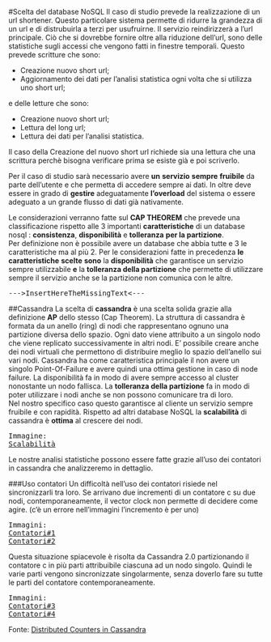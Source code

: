 #Scelta del database NoSQL
Il caso di studio prevede la realizzazione di un url shortener. Questo particolare sistema permette di ridurre la grandezza di un url e di distrubuirla a terzi per usufruirne. Il servizio reindirizzerà a l’url principale. Ciò che si dovrebbe fornire oltre alla riduzione dell’url, sono delle statistiche sugli accessi che vengono fatti in finestre temporali.
Questo prevede scritture che sono:


- Creazione nuovo short url;
- Aggiornamento dei dati per l’analisi statistica ogni volta che si utilizza uno short url;

e delle letture che sono:


- Creazione nuovo short url;
- Lettura del long url;
- Lettura dei dati per l’analisi statistica.

Il caso della Creazione del nuovo short url richiede sia una lettura che una scrittura perchè bisogna verificare prima se esiste già e poi scriverlo.

Per il caso di studio sarà necessario avere **un** **servizio** **sempre** **fruibile** da parte dell’utente e che permetta di accedere sempre ai dati. In oltre deve essere in grado di **gestire** adeguatamente **l’**overload**** del sistema o essere adeguato a un grande flusso di dati già nativamente.

Le considerazioni verranno fatte sul **CAP THEOREM** che prevede una classificazione rispetto alle 3 importanti **caratteristiche** di un database nosql : **consistenza**, **disponibilità** e **tolleranza** **per la partizione**. <br>Per definizione non è possibile avere un database che abbia tutte e 3 le caratteristiche ma al più 2. Per le considerazioni fatte in precedenza **le** **caratteristiche** **scelte** **sono** la **disponibilità** che garantisce un servizio sempre utilizzabile **e** la ****tolleranza** della partizione** che permette di utilizzare sempre il servizio anche se la partizione non comunica con le altre. <br><pre>--->InsertHereTheMissingText<---</pre>

##Cassandra
La scelta di **cassandra** è una scelta solida grazie alla definizione **AP** dello stesso (Cap Theorem). La struttura di cassandra è formata da un anello (ring) di nodi che rappresentano ognuno una partizione diversa dello spazio. Ogni dato viene attribuito a un singolo nodo che viene replicato successivamente in altri nodi. E’ possibile creare anche dei nodi virtuali che permettono di distribuire meglio lo spazio dell’anello sui vari nodi. Cassandra ha come caratteristica principale il non avere un singolo Point-Of-Failure e avere quindi una ottima gestione in caso di node failure. La disponibilità fa in modo di avere sempre accesso al cluster nonostante un nodo fallisca. La **tolleranza della partizione** fa in modo di poter utilizzare i nodi anche se non possono comunicare tra di loro.<br>
Nel nostro specifico caso questo garantisce al cliente un servizio sempre fruibile e con rapidità. Rispetto ad altri database NoSQL la **scalabilità** di cassandra è **ottima** al crescere dei nodi.

<pre>
Immagine:
<a target="_blank" href="https://github.com/GruppoPBDMNG-7/shortify.me/blob/master/Documentation/images/scalabilit%C3%A0.png">Scalabilità</a>
</pre>
Le nostre analisi statistiche possono essere fatte grazie all’uso dei contatori in cassandra che analizzeremo in dettaglio.

###Uso contatori
Un difficoltà nell’uso dei contatori risiede nel sincronizzarli tra loro. Se arrivano due incrementi di un contatore c su due nodi, contemporaneamente, il vector clock non permette di decidere come agire. (c’è un errore nell’immagini l’incremento è per uno)
<pre>
Immagini:
<a target="_blank" href="https://github.com/GruppoPBDMNG-7/shortify.me/blob/master/Documentation/images/count1.png">Contatori#1</a>
<a target="_blank" href="https://github.com/GruppoPBDMNG-7/shortify.me/blob/master/Documentation/images/count2.png">Contatori#2</a>
</pre>
Questa situazione spiacevole è risolta da Cassandra 2.0 partizionando il contatore c in più parti attribuibile ciascuna ad un nodo singolo.
Quindi le varie parti vengono sincronizzate singolarmente, senza doverlo fare su tutte le parti del contatore contemporaneamente.
<pre>
Immagini:
<a target="_blank" href="https://github.com/GruppoPBDMNG-7/shortify.me/blob/master/Documentation/images/count3.png">Contatori#3</a>
<a target="_blank" href="https://github.com/GruppoPBDMNG-7/shortify.me/blob/master/Documentation/images/count4.png">Contatori#4</a>
</pre>
Fonte: [Distributed Counters in Cassandra
](http://www.datastax.com/wp-content/uploads/2011/07/cassandra_sf_counters.pdf)